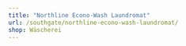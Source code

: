 ```yaml
---
title: "Northline Econo-Wash Laundromat"
url: /southgate/northline-econo-wash-laundromat/
shop: Wäscherei
---
```

